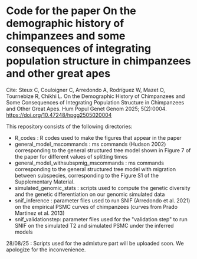 # Code for the paper On the demographic history of chimpanzees and some consequences of integrating population structure in chimpanzees and other great apes

Cite: Steux C, Couloigner C, Arredondo A, Rodríguez W, Mazet O, Tournebize R, Chikhi L. On the Demographic History of Chimpanzees and Some Consequences of Integrating Population Structure in Chimpanzees and Other Great Apes. Hum Popul Genet Genom 2025; 5(2):0004. https://doi.org/10.47248/hpgg2505020004

This repository consists of the following directories:
- R_codes : R codes used to make the figures that appear in the paper
- general_model_mscommands : ms commands (Hudson 2002) corresponding to the general structured tree model shown in Figure 7 of the paper for different values of splitting times
- general_model_withsubspmig_mscommands : ms commands corresponding to the general structured tree model with migration between subspecies, corresponding to the Figure S1 of the Supplementary Material.
- simulated_genomic_stats : scripts used to compute the genetic diversity and the genetic differentiation on our genomic simulated data
- snif_inference : parameter files used to run SNIF (Arredondo et al. 2021) on the empirical PSMC curves of chimpanzees (curves from Prado Martinez et al. 2013)
- snif_validationstep: parameter files used for the "validation step" to run SNIF on the simulated T2 and simulated PSMC under the inferred models

28/08/25 : Scripts used for the admixture part will be uploaded soon. We apologize for the inconvenience.

